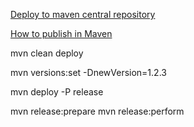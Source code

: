 
[Deploy to maven central repository](http://central.sonatype.org/pages/ossrh-guide.html)

[How to publish in Maven](http://central.sonatype.org/pages/apache-maven.html)

mvn clean deploy

mvn versions:set -DnewVersion=1.2.3

mvn deploy -P release

mvn release:prepare
mvn release:perform
